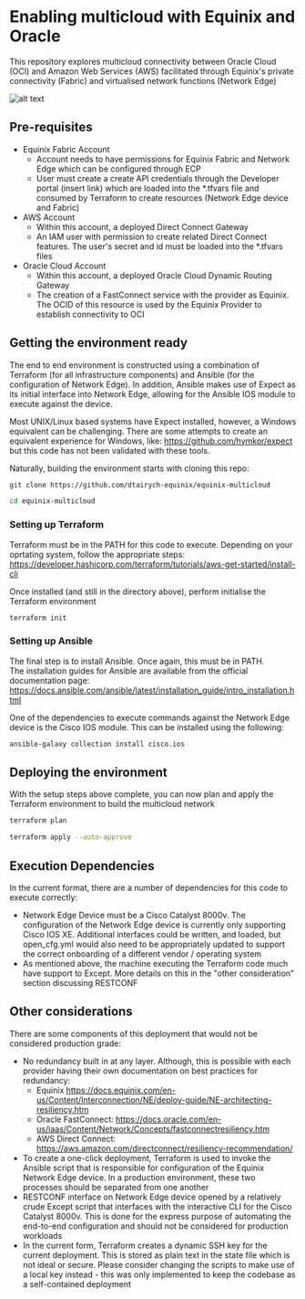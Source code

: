 # Enabling multicloud with Equinix and Oracle

This repository explores multicloud connectivity between Oracle Cloud (OCI) and Amazon Web Services (AWS) facilitated through Equinix's private connectivity (Fabric) and virtualised network functions (Network Edge)

![alt text](https://github.com/dtairych-equinix/equinix-multicloud/blob/main/img/oci-aws-equinix.drawio.png)

## Pre-requisites

- Equinix Fabric Account
    - Account needs to have permissions for Equinix Fabric and Network Edge which can be configured through ECP
    - User must create a create API credentials through the Developer portal (insert link) which are loaded into the *.tfvars file and consumed by Terraform to create resources (Network Edge device and Fabric)
- AWS Account
    - Within this account, a deployed Direct Connect Gateway
    - An IAM user with permission to create related Direct Connect features.  The user's secret and id must be loaded into the *.tfvars files
- Oracle Cloud Account
    - Within this account, a deployed Oracle Cloud Dynamic Routing Gateway
    - The creation of a FastConnect service with the provider as Equinix.  The OCID of this resource is used by the Equinix Provider to establish connectivity to OCI


## Getting the environment ready

The end to end environment is constructed using a combination of Terraform (for all infrastructure components) and Ansible (for the configuration of Network Edge).  In addition, Ansible makes use of Expect as its initial interface into Network Edge, allowing for the Ansible IOS module to execute against the device.  

Most UNIX/Linux based systems have Expect installed, however, a Windows equivalent can be challenging.  There are some  attempts to create an equivalent experience for Windows, like: https://github.com/hymkor/expect but this code has not been validated with these tools.  

Naturally, building the environment starts with cloning this repo:

```bash
git clone https://github.com/dtairych-equinix/equinix-multicloud

```
```bash
cd equinix-multicloud
```


### Setting up Terraform 

Terraform must be in the PATH for this code to execute.  Depending on your oprtating system, follow the appropriate steps: https://developer.hashicorp.com/terraform/tutorials/aws-get-started/install-cli

Once installed (and still in the directory above), perform initialise the Terraform environment

```bash
terraform init
```

### Setting up Ansible

The final step is to install Ansible.  Once again, this must be in PATH.  
The installation guides for Ansible are available from the official documentation page: https://docs.ansible.com/ansible/latest/installation_guide/intro_installation.html

One of the dependencies to execute commands against the Network Edge device is the Cisco IOS module.  This can be installed using the following: 

```bash
ansible-galaxy collection install cisco.ios
```

## Deploying the environment

With the setup steps above complete, you can now plan and apply the Terraform environment to build the multicloud network

```bash
terraform plan
```
```bash
terraform apply --auto-approve
```

## Execution Dependencies

In the current format, there are a number of dependencies for this code to execute correctly:
- Network Edge Device must be a Cisco Catalyst 8000v.  The configuration of the Network Edge device is currently only supporting Cisco IOS XE.  Additional interfaces could be written, and loaded, but open_cfg.yml would also need to be appropriately updated to support the correct onboarding of a different vendor / operating system
- As mentioned above, the machine executing the Terraform code much have support to Except.  More details on this in the "other consideration" section discussing RESTCONF

## Other considerations

There are some components of this deployment that would not be considered production grade:
- No redundancy built in at any layer.  Although, this is possible with each provider having their own documentation on best practices for redundancy: 
    - Equinix https://docs.equinix.com/en-us/Content/Interconnection/NE/deploy-guide/NE-architecting-resiliency.htm 
    - Oracle FastConnect: https://docs.oracle.com/en-us/iaas/Content/Network/Concepts/fastconnectresiliency.htm
    - AWS Direct Connect: https://aws.amazon.com/directconnect/resiliency-recommendation/
- To create a one-click deployment, Terraform is used to invoke the Ansible script that is responsible for configuration of the Equinix Network Edge device.  In a production environment, these two processes should be separated from one another
- RESTCONF interface on Network Edge device opened by a relatively crude Except script that interfaces with the interactive CLI for the Cisco Catalyst 8000v.  This is done for the express purpose of automating the end-to-end configuration and should not be considered for production workloads
- In the current form, Terraform creates a dynamic SSH key for the current deployment.  This is stored as plain text in the state file which is not ideal or secure.  Please consider changing the scripts to make use of a local key instead - this was only implemented to keep the codebase as a self-contained deployment